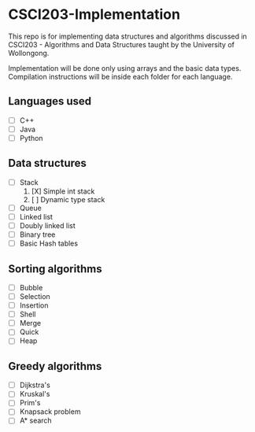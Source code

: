 # CSCI203-Implementation
This repo is for implementing data structures and algorithms discussed in CSCI203 - Algorithms and Data Structures taught by the University of Wollongong.


Implementation will be done only using arrays and the basic data types. Compilation instructions will be inside each folder for each language.

## Languages used
- [ ] C++
- [ ] Java
- [ ] Python

## Data structures
- [ ] Stack
  1. [X] Simple int stack
  2. [ ] Dynamic type stack
- [ ] Queue
- [ ] Linked list
- [ ] Doubly linked list
- [ ] Binary tree
- [ ] Basic Hash tables

## Sorting algorithms
- [ ] Bubble 
- [ ] Selection
- [ ] Insertion
- [ ] Shell
- [ ] Merge
- [ ] Quick
- [ ] Heap

## Greedy algorithms
- [ ] Dijkstra's
- [ ] Kruskal's
- [ ] Prim's
- [ ] Knapsack problem
- [ ] A* search